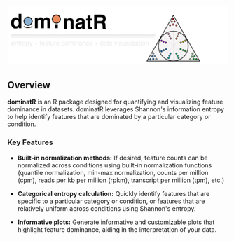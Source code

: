 # <img src="man/figures/dominatR_header.png" width="1200px">

## Overview

**dominatR** is an R package designed for quantifying and visualizing feature dominance in datasets. dominatR leverages Shannon's information entropy to help identify features that are dominated by a particular category or condition. 

### Key Features

- **Built-in normalization methods:** If desired, feature counts can be normalized across conditions using built-in normalization functions (quantile normalization, min-max normalization, counts per million (cpm), reads per kb per million (rpkm), transcript per million (tpm), etc.)

- **Categorical entropy calculation:** Quickly identify features that are specific to a particular category or condition, or features that are relatively uniform across conditions using Shannon's entropy. 

- **Informative plots:** Generate informative and customizable plots that highlight feature dominance, aiding in the interpretation of your data.
